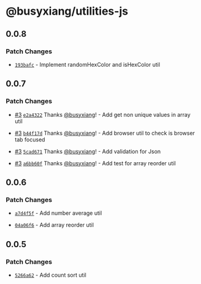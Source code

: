 # @busyxiang/utilities-js

## 0.0.8

### Patch Changes

- [`193bafc`](https://github.com/busyxiang/utilities-js/commit/193bafcef326fc11e38fc99a453d05f2f471df89) - Implement randomHexColor and isHexColor util

## 0.0.7

### Patch Changes

- [#3](https://github.com/busyxiang/utilities-js/pull/3) [`e2a4322`](https://github.com/busyxiang/utilities-js/commit/e2a432224f5d3cc2c4ffd0d5caedfe0011c4b3ad) Thanks [@busyxiang](https://github.com/busyxiang)! - Add get non unique values in array util

* [#3](https://github.com/busyxiang/utilities-js/pull/3) [`b44f17d`](https://github.com/busyxiang/utilities-js/commit/b44f17d51d99cd212ff2f237d42d89870b3548b7) Thanks [@busyxiang](https://github.com/busyxiang)! - Add browser util to check is browser tab focused

- [#3](https://github.com/busyxiang/utilities-js/pull/3) [`5cad671`](https://github.com/busyxiang/utilities-js/commit/5cad6715be5df35b4b10710b0251ea2f4544eb3b) Thanks [@busyxiang](https://github.com/busyxiang)! - Add validation for Json

* [#3](https://github.com/busyxiang/utilities-js/pull/3) [`a6bb60f`](https://github.com/busyxiang/utilities-js/commit/a6bb60f326993e1eb84ffd12944794722cb475a3) Thanks [@busyxiang](https://github.com/busyxiang)! - Add test for array reorder util

## 0.0.6

### Patch Changes

- [`a7d4f5f`](https://github.com/busyxiang/utilities-js/commit/a7d4f5f11e2a80af8fe64f0f51ea32a30cb974c6) - Add number average util

* [`04a06f6`](https://github.com/busyxiang/utilities-js/commit/04a06f6a2fdfb86c96e32566fd826e0100068bd2) - Add array reorder util

## 0.0.5

### Patch Changes

- [`5266a62`](https://github.com/busyxiang/utilities-js/commit/5266a6247eda89475fd1ea3721ed10385b891ca0) - Add count sort util
